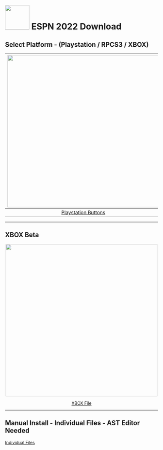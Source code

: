 # <img width="80" src="https://github.com/dylanhale/ScorebugMods/blob/main/assets/images/ESPN20-22.png"> ESPN 2022 Download

## Select Platform - (Playstation / RPCS3 / XBOX)

| <img width="500" src="https://github.com/dylanhale/ScorebugMods/blob/main/assets/images/Playstation.png"> | <img width="500" src="https://github.com/dylanhale/ScorebugMods/blob/main/assets/images/Xbox.png"> | <img width="500" src="https://github.com/dylanhale/ScorebugMods/blob/main/assets/images/RPCS3.png"> |
| :---:|:---:|:---:|
| [Playstation Buttons](https://www.mediafire.com/file/kuhk6jfo83ubx32/ESPN22-PSButtons.rar/file) | [XBOX](https://www.mediafire.com/file/9yf1pzoalwi2lwz/ESPN22-XboxButtons.rar/file) | [RPCS3]() |

---

## XBOX Beta
<p align="center"><img width="500" src="https://github.com/dylanhale/ScorebugMods/blob/main/assets/images/Xbox.png"></p> 

<div align="center">

[XBOX File](https://www.mediafire.com/file/2bcmkkle5u48dm5/qkl_fe2ig.ast/file)
</div>
                                                                              


---------
## Manual Install - Individual Files - AST Editor Needed

[Individual Files](https://www.mediafire.com/file/to0rovuw9i5d1i5/ESPN22-Individual.rar/file)
